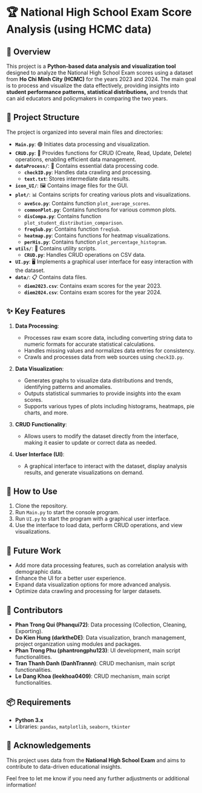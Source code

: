 # 🏆 National High School Exam Score Analysis (using HCMC data)

## 📖 Overview
This project is a **Python-based data analysis and visualization tool** designed to analyze the National High School Exam scores using a dataset from **Ho Chi Minh City (HCMC)** for the years 2023 and 2024. The main goal is to process and visualize the data effectively, providing insights into **student performance patterns, statistical distributions,** and trends that can aid educators and policymakers in comparing the two years.

## 📁 Project Structure
The project is organized into several main files and directories:

- **`Main.py`**: 🟢 Initiates data processing and visualization.
- **`CRUD.py`**: 🔄 Provides functions for CRUD (Create, Read, Update, Delete) operations, enabling efficient data management.
- **`dataProcess/`**: 📂 Contains essential data processing code.
  - **`checkID.py`**: Handles data crawling and processing.
  - **`text.txt`**: Stores intermediate data results.
- **`icon_UI/`**: 🖼 Contains image files for the GUI.
- **`plot/`**: 📊 Contains scripts for creating various plots and visualizations.
  - **`aveSco.py`**: Contains function `plot_average_scores`.
  - **`commonPlot.py`**: Contains functions for various common plots.
  - **`disCompa.py`**: Contains function `plot_student_distribution_comparison`.
  - **`freqSub.py`**: Contains function `freqSub`.
  - **`heatmap.py`**: Contains functions for heatmap visualizations.
  - **`perHis.py`**: Contains function `plot_percentage_histogram`.
- **`utils/`**: 🔧 Contains utility scripts.
  - **`CRUD.py`**: Handles CRUD operations on CSV data.
- **`UI.py`**: 🖥 Implements a graphical user interface for easy interaction with the dataset.
- **`data/`**: 📋 Contains data files.
  - **`diem2023.csv`**: Contains exam scores for the year 2023.
  - **`diem2024.csv`**: Contains exam scores for the year 2024.

## ✨ Key Features
1. **Data Processing**: 
   - Processes raw exam score data, including converting string data to numeric formats for accurate statistical calculations.
   - Handles missing values and normalizes data entries for consistency.
   - Crawls and processes data from web sources using `checkID.py`.

2. **Data Visualization**: 
   - Generates graphs to visualize data distributions and trends, identifying patterns and anomalies.
   - Outputs statistical summaries to provide insights into the exam scores.
   - Supports various types of plots including histograms, heatmaps, pie charts, and more.

3. **CRUD Functionality**:
   - Allows users to modify the dataset directly from the interface, making it easier to update or correct data as needed.

4. **User Interface (UI)**:
   - A graphical interface to interact with the dataset, display analysis results, and generate visualizations on demand.

## 🚀 How to Use
1. Clone the repository.
2. Run `Main.py` to start the console program.
3. Run `UI.py` to start the program with a graphical user interface.
4. Use the interface to load data, perform CRUD operations, and view visualizations.

## 🔧 Future Work
- Add more data processing features, such as correlation analysis with demographic data.
- Enhance the UI for a better user experience.
- Expand data visualization options for more advanced analysis.
- Optimize data crawling and processing for larger datasets.

## 👥 Contributors
- **Phan Trong Qui (Phanqui72)**: Data processing (Collection, Cleaning, Exporting).
- **Do Kien Hung (darktheDE)**: Data visualization, branch management, project organization using modules and packages.
- **Phan Trong Phu (phantrongphu123)**: UI development, main script functionalities.
- **Tran Thanh Danh (DanhTrannn)**: CRUD mechanism, main script functionalities.
- **Le Dang Khoa (leekhoa0409)**: CRUD mechanism, main script functionalities.

## 📦 Requirements
- **Python 3.x**
- Libraries: `pandas`, `matplotlib`, `seaborn`, `tkinter`

## 🙏 Acknowledgements
This project uses data from the **National High School Exam** and aims to contribute to data-driven educational insights.

Feel free to let me know if you need any further adjustments or additional information!